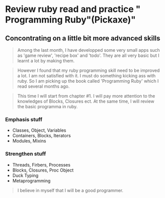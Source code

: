 # Review ruby read and practice " Programming Ruby"(Pickaxe)"
## Concontrating on a little bit more advanced skills


> Among the last month, I have developped some very small apps such as 'game review', 'recipe box' and 'todo'. They are all very basic but I learnt a lot by making them.

> However I found that my ruby programming skill need to be improved a lot. I am not satisfied with it. I must do something kicking ass with ruby. So I am picking up the book called 'Programming Ruby' which I read several months ago.

> This time I will start from chapter #1. I will pay more attention to the knowledges of Blocks, Closures ect. At the same time, I will review the basic programma in ruby.

### Emphasis stuff

* Classes, Object, Variables
* Containers, Blocks, Iterators
* Modules, Mixins

### Strengthen stuff

* Threads, Firbers, Processes
* Blocks, Closures, Proc Object
* Duck Typing
* Metaprogramming


> I believe in myself that I will be a good programmer.
